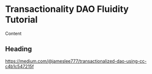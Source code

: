 # Transactionality DAO Fluidity Tutorial

Content

## Heading

https://medium.com/@jameslee777/transactionalized-dao-using-cc-c4b1c547215f
